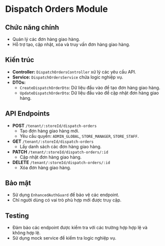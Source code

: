 # Dispatch Orders Module

## Chức năng chính

- Quản lý các đơn hàng giao hàng.
- Hỗ trợ tạo, cập nhật, xóa và truy vấn đơn hàng giao hàng.

## Kiến trúc

- **Controller:** `DispatchOrdersController` xử lý các yêu cầu API.
- **Service:** `DispatchOrdersService` chứa logic nghiệp vụ.
- **DTOs:**
  - `CreateDispatchOrderDto`: Dữ liệu đầu vào để tạo đơn hàng giao hàng.
  - `UpdateDispatchOrderDto`: Dữ liệu đầu vào để cập nhật đơn hàng giao hàng.

## API Endpoints

- **POST** `/tenant/:storeId/dispatch-orders`
  - Tạo đơn hàng giao hàng mới.
  - Yêu cầu quyền: `ADMIN_GLOBAL`, `STORE_MANAGER`, `STORE_STAFF`.
- **GET** `/tenant/:storeId/dispatch-orders`
  - Lấy danh sách các đơn hàng giao hàng.
- **PATCH** `/tenant/:storeId/dispatch-orders/:id`
  - Cập nhật đơn hàng giao hàng.
- **DELETE** `/tenant/:storeId/dispatch-orders/:id`
  - Xóa đơn hàng giao hàng.

## Bảo mật

- Sử dụng `EnhancedAuthGuard` để bảo vệ các endpoint.
- Chỉ người dùng có vai trò phù hợp mới được truy cập.

## Testing

- Đảm bảo các endpoint được kiểm tra với các trường hợp hợp lệ và không hợp lệ.
- Sử dụng mock service để kiểm tra logic nghiệp vụ.
